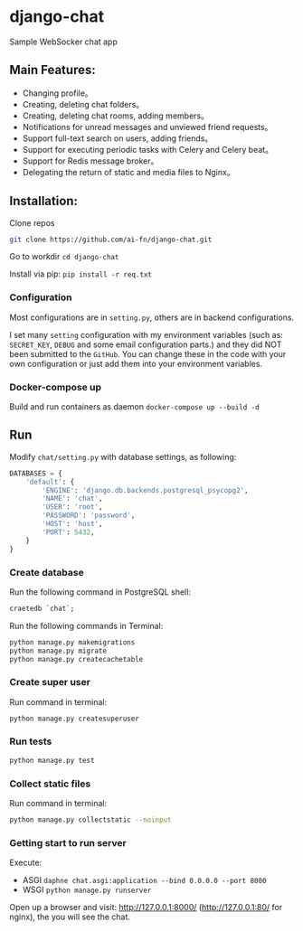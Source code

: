 # django-chat
Sample WebSocker chat app

## Main Features:
- Changing profile。
- Creating, deleting chat folders。
- Creating, deleting chat rooms, adding members。
- Notifications for unread messages and unviewed friend requests。
- Support full-text search on users, adding friends。
- Support for executing periodic tasks with Celery and Celery beat。
- Support for Redis message broker。
- Delegating the return of static and media files to Nginx。

## Installation:
Clone repos
```bash 
git clone https://github.com/ai-fn/django-chat.git
```

Go to workdir `cd django-chat`

Install via pip: `pip install -r req.txt`

### Configuration
Most configurations are in `setting.py`, others are in backend configurations.

I set many `setting` configuration with my environment variables (such as: `SECRET_KEY`, `DEBUG` and some email configuration parts.) and they did NOT been submitted to the `GitHub`. You can change these in the code with your own configuration or just add them into your environment variables.

### Docker-compose up
Build and run containers as daemon 
`docker-compose up --build -d`

## Run

Modify `chat/setting.py` with database settings, as following:

```python
DATABASES = {
    'default': {
        'ENGINE': 'django.db.backends.postgresql_psycopg2',
        'NAME': 'chat',
        'USER': 'root',
        'PASSWORD': 'password',
        'HOST': 'host',
        'PORT': 5432,
    }
}
```

### Create database
Run the following command in PostgreSQL shell:
```sql
craetedb `chat`;
```

Run the following commands in Terminal:
```bash
python manage.py makemigrations
python manage.py migrate
python manage.py createcachetable
```  

### Create super user

Run command in terminal:
```bash
python manage.py createsuperuser
```

### Run tests
```bash
python manage.py test
```

### Collect static files
Run command in terminal:
```bash
python manage.py collectstatic --noinput
```

### Getting start to run server
Execute:
  - ASGI `daphne chat.asgi:application --bind 0.0.0.0 --port 8000`
  - WSGI `python manage.py runserver`

Open up a browser and visit: http://127.0.0.1:8000/ (http://127.0.0.1:80/ for nginx), the you will see the chat.

